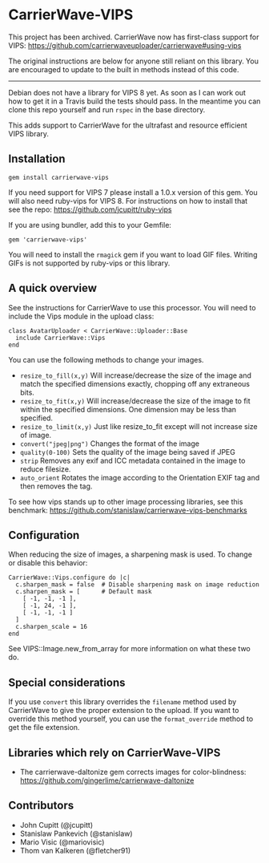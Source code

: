 CarrierWave-VIPS
======================

This project has been archived. CarrierWave now has first-class support for VIPS: https://github.com/carrierwaveuploader/carrierwave#using-vips

The original instructions are below for anyone still reliant on this library. You are encouraged to update to the built 
in methods instead of this code. 

-------------------------------------------------------------


Debian does not have a library for VIPS 8 yet. As soon as I can work out how to get it in a Travis build the tests should pass. In the meantime you can clone this repo yourself and run `rspec` in the base directory.

This adds support to CarrierWave for the ultrafast and resource efficient
VIPS library.


Installation
---------------------

    gem install carrierwave-vips

If you need support for VIPS 7 please install a 1.0.x version of this gem. You will also need ruby-vips for VIPS 8.  For instructions on how to install that see the repo: https://github.com/jcupitt/ruby-vips

If you are using bundler, add this to your Gemfile:

    gem 'carrierwave-vips'
    
You will need to install the `rmagick` gem if you want to load GIF files. Writing GIFs is not supported by ruby-vips or this library.


A quick overview
---------------------

See the instructions for CarrierWave to use this processor. You will need
to include the Vips module in the upload class:

    class AvatarUploader < CarrierWave::Uploader::Base
      include CarrierWave::Vips
    end

You can use the following methods to change your images.

* `resize_to_fill(x,y)` Will increase/decrease the size of the image and match the specified dimensions exactly, chopping off any extraneous bits.
* `resize_to_fit(x,y)` Will increase/decrease the size of the image to fit within the specified dimensions. One dimension may be less than specified.
* `resize_to_limit(x,y)` Just like resize_to_fit except will not increase size of image.
* `convert("jpeg|png")` Changes the format of the image
* `quality(0-100)` Sets the quality of the image being saved if JPEG
* `strip` Removes any exif and ICC metadata contained in the image to reduce filesize.
* `auto_orient` Rotates the image according to the Orientation EXIF tag and then removes the tag.

To see how vips stands up to other image processing libraries, see this benchmark:  https://github.com/stanislaw/carrierwave-vips-benchmarks

Configuration
-------------

When reducing the size of images, a sharpening mask is used. To change or disable this behavior:

```
CarrierWave::Vips.configure do |c|
  c.sharpen_mask = false  # Disable sharpening mask on image reduction
  c.sharpen_mask = [      # Default mask
    [ -1, -1, -1 ], 
    [ -1, 24, -1 ], 
    [ -1, -1, -1 ] 
  ]
  c.sharpen_scale = 16     
end
```

See VIPS::Image.new_from_array for more information on what these two do. 

Special considerations
----------------------

If you use `convert` this library overrides the `filename` method used by CarrierWave to give the proper extension to the upload. If you want to override this method yourself, you can use the `format_override` method to get the file extension. 

Libraries which rely on CarrierWave-VIPS
---------------------
* The carrierwave-daltonize gem corrects images for color-blindness: https://github.com/gingerlime/carrierwave-daltonize


Contributors
---------------------
* John Cupitt (@jcupitt)
* Stanislaw Pankevich (@stanislaw)
* Mario Visic (@mariovisic)
* Thom van Kalkeren (@fletcher91)
